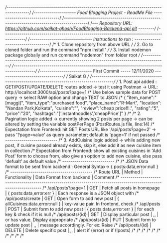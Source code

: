 /*-----------------------------------------------------------------------------------------*/
/*---------------------	Food Blogging Project - ReadMe File -------------------------------*/
/*-----------------------------------------------------------------------------------------*/
/*--- Repository URL: https://github.com/saikat-ghosh/FoodBlogging-Backend-api.git --------*/
/*-----------------------------------------------------------------------------------------*/
/*------------------------------- Instructions to run : -----------------------------------*/
/* 1.	Clone repository from above URL													   */
/* 2.	Go to cloned folder and run the command "npm install"							   */
/* 3.	Install nodemon package globally and run command "nodemon" from folder root	       */
/*-----------------------------------------------------------------------------------------*/
/*-----------------------------------------------------------------------------------------*/
/*-------------------------- First Commit ----- 12/11/2020 --------------------------------*/
/* 										Saikat G 										   */
/*-----------------------------------------------------------------------------------------*/
/* 1. Post api added : GET/POST/UPDATE/DELETE routes added -> test it using Postman -> URL: http://localhost:3000/api/posts?page=1
/*    Use below sample data for POST query -> select RAW option and change TEXT  to JSON
/*    {
		"item_name":"[maggi]",
		"item_type":"purchased food",
		"place_name":"R-Mart",
		"location": "Nandan Park,Kolkata",
		"cuisine":"",
		"review":"cheap price!!!.",
		"rating":"5",
		"price":"20",
		"hashtags":"['instantnoodles','cheapPrice']"
	  }
/*
/* 2. Pagination logic added -> currently showing 2 posts per page -> can be altered by setting the variable postPerPage (PostRoutes.js file, line:14)
/*    Expectation from Frontend: hit GET Posts URL like '/api/posts?page=2' -> pass '?page=value' as query parameter; default is 'page=1' if not passed
/*    --------------------------
/* 3. AddCuisine logic added -> while adding new post, if cuisine passed already exists, skip it, else add it as new cuisine item in collection
/*    Expectation from Frontend: show all existing cuisines in 'Add Post' form to choose from, also give an option to add new cuisine, else pass 'defualt' as default value
/*    --------------------------
/*
/*	  JSON Data format to be sent from backend : General Syntax-> { posts:data,error:null }
/*    -----------------------------------------
/*	  		Route URL	| Method | 		  Functionality 	   | 	Data Format from backend	    | Comment
/*    --------------------------------------------------------------------------------------------------------------------
/*	  /api/posts?page=1	| 	GET	 | Fetch all posts in homepage |  { posts:data,error:err }  		| Each response is a JSON object with
/*	  /api/posts/create	|   GET  | Open form to add new post   |  { allCuisines:data,error:null }	| key-value pair. In frontend, check
/*	  /api/posts 		|   POST | Submit form to add new post |  { posts:data,error:err } 			| for each key & check if it is null
/*	  /api/posts/{id}	| 	GET  | Display particular post 	   | 		,,							| or has value. Display appropriate
/*	  /api/posts/{id}	| 	PUT  | Submit form to update post  |  		,,							| message accordingly. For ex: Raise
/*	  /api/posts/{id}	| DELETE | Delete specific post 	   | 		,,							| alert if (error) or if (!posts)
/*
/*
/*
/*
/*
/*
/*
/*
/*
/*
